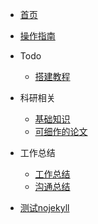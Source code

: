 <!-- docs/_sidebar.md -->

* [首页](README)
* [操作指南](guide)

* Todo
    * [搭建教程](01前置学习/搭建教程/)

* 科研相关
    * [基础知识](02科研/基础知识/)
    * [可细作的论文](02科研/可以细作的论文/)
* 工作总结
    * [工作总结](03工作总结/工作总结.md)
    * [沟通总结](03工作总结/沟通总结.md)

* [测试nojekyll](_testignore)
